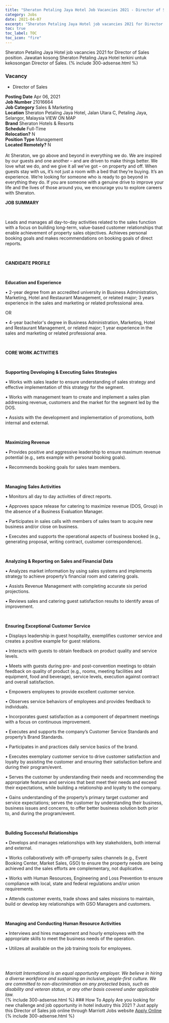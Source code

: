 ```yaml
---
title: "Sheraton Petaling Jaya Hotel Job Vacancies 2021 - Director of Sales" 
category: Jobs 
date: 2021-04-07 
excerpt: "Sheraton Petaling Jaya Hotel job vacancies 2021 for Director of Sales position. Jawatan kosong Sheraton Petaling Jaya Hotel terkini untuk kekosongan Director of Sales." 
toc: true 
toc_label: TOC 
toc_icon: "fire" 
--- 
```


Sheraton Petaling Jaya Hotel job vacancies 2021 for Director of Sales position. Jawatan kosong Sheraton Petaling Jaya Hotel terkini untuk kekosongan Director of Sales. 
{% include 300-adsense.html %} 
### Vacancy 
- Director of Sales 
<div><div><b>Posting Date</b> Apr 06, 2021<br><b>Job Number</b> 21016664<br><b>Job Category</b> Sales &amp; Marketing<br><b>Location</b> Sheraton Petaling Jaya Hotel, Jalan Utara C, Petaling Jaya, Selangor, Malaysia VIEW ON MAP<br><b>Brand</b> Sheraton Hotels &amp; Resorts<br><b>Schedule</b> Full-Time<br><b>Relocation?</b> N<br><b>Position Type</b> Management<br><b>Located Remotely?</b> N<br><br>At Sheraton, we go above and beyond in everything we do. We are inspired by our guests and one another &#8211; and are driven to make things better. We love what we do, and we give it all we&#8217;ve got &#8211; on property and off. When guests stay with us, it&#8217;s not just a room with a bed that they&#8217;re buying. It&#8217;s an experience. We&#8217;re looking for someone who is ready to go beyond in everything they do. If you are someone with a genuine drive to improve your life and the lives of those around you, we encourage you to explore careers with Sheraton.<br></div><div> <p><strong>JOB SUMMARY</strong></p> <p>&#160;</p> <p>Leads and manages all day-to-day activities related to the sales function with a focus on building long-term, value-based customer relationships that enable achievement of property sales objectives. Achieves personal booking goals and makes recommendations on booking goals of direct reports.</p> <p>&#160;</p> <p><strong>CANDIDATE PROFILE </strong></p> <p>&#160;</p> <p><strong>Education and Experience</strong></p> <p>&#8226; 2-year degree from an accredited university in Business Administration, Marketing, Hotel and Restaurant Management, or related major; 3 years experience in the sales and marketing or related professional area.</p> <p>OR</p> <p>&#8226; 4-year bachelor's degree in Business Administration, Marketing, Hotel and Restaurant Management, or related major; 1 year experience in the sales and marketing or related professional area.</p> <p>&#160;</p> <p><strong>CORE WORK ACTIVITIES</strong></p> <p>&#160;</p> <p><strong>Supporting Developing &amp; Executing Sales Strategies</strong></p> <p>&#8226; Works with sales leader to ensure understanding of sales strategy and effective implementation of this strategy for the segment.</p> <p>&#8226; Works with management team to create and implement a sales plan addressing revenue, customers and the market for the segment led by the DOS.</p> <p>&#8226; Assists with the development and implementation of promotions, both internal and external.</p> <p>&#160;</p> <p><strong>Maximizing Revenue</strong></p> <p>&#8226; Provides positive and aggressive leadership to ensure maximum revenue potential (e.g., sets example with personal booking goals).</p> <p>&#8226; Recommends booking goals for sales team members.</p> <p>&#160;</p> <p><strong>Managing Sales Activities</strong></p> <p>&#8226; Monitors all day to day activities of direct reports.</p> <p>&#8226; Approves space release for catering to maximize revenue (DOS, Group) in the absence of a Business Evaluation Manager.</p> <p>&#8226; Participates in sales calls with members of sales team to acquire new business and/or close on business.</p> <p>&#8226; Executes and supports the operational aspects of business booked (e.g., generating proposal, writing contract, customer correspondence).</p> <p>&#160;</p> <p><strong>Analyzing &amp; Reporting on Sales and Financial Data</strong></p> <p>&#8226; Analyzes market information by using sales systems and implements strategy to achieve property&#8217;s financial room and catering goals.</p> <p>&#8226; Assists Revenue Management with completing accurate six period projections.</p> <p>&#8226; Reviews sales and catering guest satisfaction results to identify areas of improvement.</p> <p>&#160;</p> <p><strong>Ensuring Exceptional Customer Service</strong></p> <p>&#8226; Displays leadership in guest hospitality, exemplifies customer service and creates a positive example for guest relations.</p> <p>&#8226; Interacts with guests to obtain feedback on product quality and service levels.</p> <p>&#8226; Meets with guests during pre- and post-convention meetings to obtain feedback on quality of product (e.g., rooms, meeting facilities and equipment, food and beverage), service levels, execution against contract and overall satisfaction.</p> <p>&#8226; Empowers employees to provide excellent customer service.</p> <p>&#8226; Observes service behaviors of employees and provides feedback to individuals.</p> <p>&#8226; Incorporates guest satisfaction as a component of department meetings with a focus on continuous improvement.</p> <p>&#8226; Executes and supports the company&#8217;s Customer Service Standards and property&#8217;s Brand Standards.</p> <p>&#8226; Participates in and practices daily service basics of the brand.</p> <p>&#8226; Executes exemplary customer service to drive customer satisfaction and loyalty by assisting the customer and ensuring their satisfaction before and during their program/event.</p> <p>&#8226; Serves the customer by understanding their needs and recommending the appropriate features and services that best meet their needs and exceed their expectations, while building a relationship and loyalty to the company.</p> <p>&#8226; Gains understanding of the property&#8217;s primary target customer and service expectations; serves the customer by understanding their business, business issues and concerns, to offer better business solution both prior to, and during the program/event.</p> <p>&#160;</p> <p><strong>Building Successful Relationships</strong></p> <p>&#8226; Develops and manages relationships with key stakeholders, both internal and external.</p> <p>&#8226; Works collaboratively with off-property sales channels (e.g., Event Booking Center, Market Sales, GSO) to ensure the property needs are being achieved and the sales efforts are complementary, not duplicative.</p> <p>&#8226; Works with Human Resources, Engineering and Loss Prevention to ensure compliance with local, state and federal regulations and/or union requirements.</p> <p>&#8226; Attends customer events, trade shows and sales missions to maintain, build or develop key relationships with GSO Managers and customers.</p> <p>&#160;</p> <p><strong>Managing and Conducting Human Resource Activities</strong></p> <p>&#8226; Interviews and hires management and hourly employees with the appropriate skills to meet the business needs of the operation.</p> <p>&#8226; Utilizes all available on the job training tools for employees.</p> <p>&#160;</p> </div> <div> &#160;</div> <em>Marriott International is an equal opportunity employer.&#160;We believe in hiring a diverse workforce and sustaining an inclusive, people-first culture.&#160;We are committed to non-discrimination on&#160;any&#160;protected&#160;basis, such as disability and veteran status, or any other basis covered under applicable law.</em><br></div> 
{% include 300-adsense.html %} 
### How To Apply 
Are you looking for new challenge and job opportunity in hotel industry this 2021 ?
Just apply this Director of Sales job online through Marriott Jobs website 
<a href="https://jobs.marriott.com/marriott/jobs/21016664?lang=en-us" class="btn btn--info" target="_blank" rel="nofollow noopenner">Apply Online</a> 
{% include 300-adsense.html %} 
